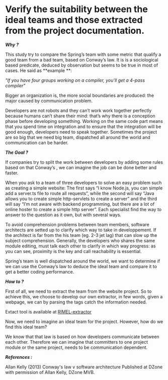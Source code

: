 # Verify the suitability between the ideal teams and those extracted from the project documentation.

_**Why ?**_

This study try to compare the Spring’s team with some metric that qualify a good team from a bad team, based on Conway’s law. It is is a sociological based predicate, deduced by observation but seems to be true in most of cases. He said as **example **:

_"If you have four groups working on a compiler, you'll get a 4-pass compiler"_

Bigger an organization is, the more social boundaries are produced: the major caused by communication problem.

Developers are not robots and they can’t work work together perfectly because humans can’t share their mind: that’s why there is a conception phase before developing something. Working on the same code part means that you spend time on integration and to ensure that the integration will be good enough, developers need to speak together. Sometimes the project are so big that we need big team, dispatched all around the world and communication can be harder.

_**The Goal ?**_

If companies try to split the work between developers by adding some rules based on that Conway’s , we can imagine the job can be done better and faster.

When you ask to a team of three developers to solve an easy problem such as creating a simple website: The first says “I know Node.js, you can simple add a server.ts file to route all requests”, while the second will say “Java allows you to create simple http-servlets to create a server” and the third will say “I’m not aware with backend programming, but there are a lot of online hoster to create a simple http server”. Each specialist find the way to answer to the question as it own, but with several ways.

To avoid comprehension problems between team members, software architects are setted up to clarify which way to take in developpement. If the architect is far from the his team \(eg. 2-3 jet lag\) that can slow up the subject comprehension. Generally, the developers who shares the same module editing, must talk each other to clarify in which way progress: as you can see, proximity is the key and call reachability is essential.

Spring’s team is well dispatched around the world, we want to determine if we can use the Conway’s law to deduce the ideal team and compare it to get a better coding performance.

_**How to ?**_

First of all, we need to extract the team from the website project. So to achieve this, we choose to develop our own extractor, in few words, given a webpage, we can by parsing the tags catch the information needed.

Extact tool is available at [RIMEL-extractor](http://rimel.dobl.fr/)

Now, we need to imagine an ideal team for the project. However, how do we find this ideal team?

We know that that law is based on how developers communicate between each other. Therefore we can imagine that committers to one project module or the same project, needs to be communication dependent.

_**References :**_

Allan Kelly \(2013\) Conway's law v software architecture Published at DZone with permission of Allan Kelly, DZone MVB.
